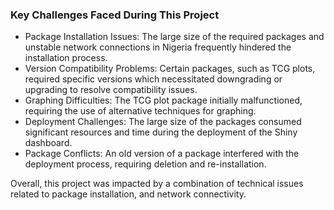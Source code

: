 ### **Key Challenges Faced During This Project** ###

- Package Installation Issues: The large size of the required packages and unstable network connections in Nigeria frequently hindered the installation process.
- Version Compatibility Problems: Certain packages, such as TCG plots, required specific versions which necessitated downgrading or upgrading to resolve compatibility issues.
- Graphing Difficulties: The TCG plot package initially malfunctioned, requiring the use of alternative techniques for graphing.
- Deployment Challenges: The large size of the packages consumed significant resources and time during the deployment of the Shiny dashboard.
- Package Conflicts: An old version of a package interfered with the deployment process, requiring deletion and re-installation.

Overall, this project was impacted by a combination of technical issues related to package installation, and network connectivity.
